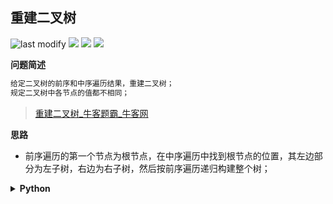 ## 重建二叉树
<!--START_SECTION:badge-->

![last modify](https://img.shields.io/static/v1?label=last%20modify&message=2025-07-08%2016%3A53%3A13&color=yellowgreen&style=flat-square)
[![](https://img.shields.io/static/v1?label=&message=%E4%B8%AD%E7%AD%89&color=yellow&style=flat-square)](../../../README.md#中等)
[![](https://img.shields.io/static/v1?label=&message=%E7%89%9B%E5%AE%A2&color=green&style=flat-square)](../../../README.md#牛客)
[![](https://img.shields.io/static/v1?label=&message=%E4%BA%8C%E5%8F%89%E6%A0%91/%E6%A0%91&color=blue&style=flat-square)](../../../README.md#二叉树树)

<!--END_SECTION:badge-->
<!--info
tags: [二叉树]
source: 牛客
level: 中等
number: '0012'
name: 重建二叉树
companies: [小米, 携程, 腾讯, 字节]
-->

<summary><b>问题简述</b></summary>

```txt
给定二叉树的前序和中序遍历结果，重建二叉树；
规定二叉树中各节点的值都不相同；
```
> [重建二叉树_牛客题霸_牛客网](https://www.nowcoder.com/practice/8a19cbe657394eeaac2f6ea9b0f6fcf6)

<!-- 
<details><summary><b>详细描述</b></summary>

```txt
```

</details>
-->


<!-- <div align="center"><img src="../../../_assets/xxx.png" height="300" /></div> -->

<summary><b>思路</b></summary>

- 前序遍历的第一个节点为根节点，在中序遍历中找到根节点的位置，其左边部分为左子树，右边为右子树，然后按前序遍历递归构建整个树；

<details><summary><b>Python</b></summary>

```python
# class TreeNode:
#     def __init__(self, x):
#         self.val = x
#         self.left = None
#         self.right = None
#
# 代码中的类名、方法名、参数名已经指定，请勿修改，直接返回方法规定的值即可
#
# 
# @param pre int整型一维数组 
# @param vin int整型一维数组 
# @return TreeNode类
#
class Solution:
    def reConstructBinaryTree(self , pre: List[int], vin: List[int]) -> TreeNode:
        # write code here
        
        def dfs(p, i):
            if not p or not i: return None
            
            val = p[0]
            idx = i.index(val)
            node = TreeNode(val)
            
            node.left = dfs(p[1:idx + 1], i[:idx])
            node.right = dfs(p[idx + 1:], i[idx + 1:])
            
            return node
        
        return dfs(pre, vin)
```

</details>


